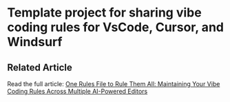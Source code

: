 # Template project for sharing vibe coding rules for VsCode, Cursor, and Windsurf

## Related Article

Read the full article: [One Rules File to Rule Them All: Maintaining Your Vibe Coding Rules Across Multiple AI-Powered Editors](https://www.linkedin.com/pulse/one-rules-file-rule-them-all-maintaining-vibe-coding-across-painter-6ypge/)

